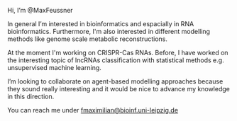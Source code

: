 Hi, I’m @MaxFeussner

In general I’m interested in bioinformatics and espacially in RNA bioinformatics. Furthermore, I'm also interested in different modelling methods like
genome scale metabolic reconstructions.

At the moment I'm working on CRISPR-Cas RNAs. Before, I have worked on the interesting topic of lncRNAs classification with statistical methods e.g.
unsupervised machine learning.

I’m looking to collaborate on agent-based modelling approaches because they sound really interesting and it would be nice to advance my knowledge in 
this direction.

You can reach me under fmaximilian@bioinf.uni-leipzig.de

<!---
MaxFeussner/MaxFeussner is a ✨ special ✨ repository because its `README.md` (this file) appears on your GitHub profile.
You can click the Preview link to take a look at your changes.
--->
